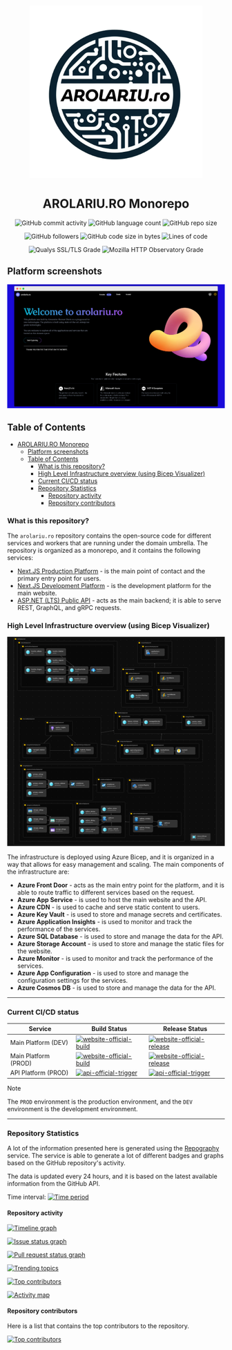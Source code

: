<div align="center">

<img width="400" src="readme/logo.png" alt="arolariu.ro logo">

# AROLARIU.RO Monorepo

![GitHub commit activity](https://img.shields.io/github/commit-activity/y/arolariu/arolariu.ro?style=for-the-badge)
![GitHub language count](https://img.shields.io/github/languages/count/arolariu/arolariu.ro?style=for-the-badge)
![GitHub repo size](https://img.shields.io/github/repo-size/arolariu/arolariu.ro?style=for-the-badge)

![GitHub followers](https://img.shields.io/github/followers/arolariu?style=for-the-badge)
![GitHub code size in bytes](https://img.shields.io/github/languages/code-size/arolariu/arolariu.ro?style=for-the-badge)
![Lines of code](https://aschey.tech/tokei/github/arolariu/arolariu.ro?style=for-the-badge&label=Lines%20of%20Code)

![Qualys SSL/TLS Grade](http://img.shields.io/badge/Qualys%20SSL%2FTLS%20Grade-A%2B-brightgreen.svg?style=for-the-badge)
![Mozilla HTTP Observatory Grade](https://img.shields.io/mozilla-observatory/grade/arolariu.ro?style=for-the-badge&label=MDN%20Security%20Score)

</div>

## Platform screenshots

![Screenshot of the main website](./readme/desktop-platform.png)

## Table of Contents

- [AROLARIU.RO Monorepo](#arolariuro-monorepo)
  - [Platform screenshots](#platform-screenshots)
  - [Table of Contents](#table-of-contents)
    - [What is this repository?](#what-is-this-repository)
    - [High Level Infrastructure overview (using Bicep Visualizer)](#high-level-infrastructure-overview-using-bicep-visualizer)
    - [Current CI/CD status](#current-cicd-status)
    - [Repository Statistics](#repository-statistics)
      - [Repository activity](#repository-activity)
      - [Repository contributors](#repository-contributors)

### What is this repository?

The `arolariu.ro` repository contains the open-source code for different services and workers that are running under the domain umbrella. The repository is organized as a monorepo, and it contains the following services:

- [Next.JS Production Platform](https://arolariu.ro) - is the main point of contact and the primary entry point for users.
- [Next.JS Development Platform](https://dev.arolariu.ro) - is the development platform for the main website.
- [ASP.NET (LTS) Public API](https://api.arolariu.ro) - acts as the main backend; it is able to serve REST, GraphQL, and gRPC requests.

### High Level Infrastructure overview (using Bicep Visualizer)

![High Level Infrastructure overview](./design/high-level-infra.png)

The infrastructure is deployed using Azure Bicep, and it is organized in a way that allows for easy management and scaling. The main components of the infrastructure are:

- **Azure Front Door** - acts as the main entry point for the platform, and it is able to route traffic to different services based on the request.
- **Azure App Service** - is used to host the main website and the API.
- **Azure CDN** - is used to cache and serve static content to users.
- **Azure Key Vault** - is used to store and manage secrets and certificates.
- **Azure Application Insights** - is used to monitor and track the performance of the services.
- **Azure SQL Database** - is used to store and manage the data for the API.
- **Azure Storage Account** - is used to store and manage the static files for the website.
- **Azure Monitor** - is used to monitor and track the performance of the services.
- **Azure App Configuration** - is used to store and manage the configuration settings for the services.
- **Azure Cosmos DB** - is used to store and manage the data for the API.

---

### Current CI/CD status

| Service              | Build Status                                                                                                                                                                                                                                          | Release Status                                                                                                                                                                                                                                                 |
| -------------------- | ----------------------------------------------------------------------------------------------------------------------------------------------------------------------------------------------------------------------------------------------------- | -------------------------------------------------------------------------------------------------------------------------------------------------------------------------------------------------------------------------------------------------------------- |
| Main Platform (DEV)  | [![website-official-build](https://github.com/arolariu/arolariu.ro/actions/workflows/website-official-build.yml/badge.svg?branch=preview&event=push)](https://github.com/arolariu/arolariu.ro/actions/workflows/website-official-build.yml)           | [![website-official-release](https://github.com/arolariu/arolariu.ro/actions/workflows/website-official-release.yml/badge.svg?branch=preview&event=workflow_dispatch)](https://github.com/arolariu/arolariu.ro/actions/workflows/website-official-release.yml) |
| Main Platform (PROD) | [![website-official-build](https://github.com/arolariu/arolariu.ro/actions/workflows/website-official-build.yml/badge.svg?branch=main&event=workflow_dispatch)](https://github.com/arolariu/arolariu.ro/actions/workflows/website-official-build.yml) | [![website-official-release](https://github.com/arolariu/arolariu.ro/actions/workflows/website-official-release.yml/badge.svg?branch=main&event=workflow_dispatch)](https://github.com/arolariu/arolariu.ro/actions/workflows/website-official-release.yml)    |
| API Platform (PROD)  | [![api-official-trigger](https://github.com/arolariu/arolariu.ro/actions/workflows/api-official-trigger.yml/badge.svg?branch=main&event=workflow_dispatch)](https://github.com/arolariu/arolariu.ro/actions/workflows/api-official-trigger.yml)       | [![api-official-trigger](https://github.com/arolariu/arolariu.ro/actions/workflows/api-official-trigger.yml/badge.svg?branch=main&event=workflow_dispatch)](https://github.com/arolariu/arolariu.ro/actions/workflows/api-official-trigger.yml)                |

> [!NOTE]
> The `PROD` environment is the production environment, and the `DEV` environment is the development environment.

---

### Repository Statistics

A lot of the information presented here is generated using the [Repography](https://repography.com) service.
The service is able to generate a lot of different badges and graphs based on the GitHub repository's activity.

The data is updated every 24 hours, and it is based on the latest available information from the GitHub API.

Time interval: [![Time period](https://images.repography.com/39125298/arolariu/arolariu.ro/recent-activity/1W5aIW8QnZQEotvdsf5oU2sHQhOpMgx1tUWkfXzX7bA/9AUN7WfNEj1mtVRPP4BM4177J7FzSpcQrJSkX4mIKbY_badge.svg)](https://repography.com)

#### Repository activity

[![Timeline graph](https://images.repography.com/39125298/arolariu/arolariu.ro/recent-activity/1W5aIW8QnZQEotvdsf5oU2sHQhOpMgx1tUWkfXzX7bA/9AUN7WfNEj1mtVRPP4BM4177J7FzSpcQrJSkX4mIKbY_timeline.svg)](https://github.com/arolariu/arolariu.ro/commits)

[![Issue status graph](https://images.repography.com/39125298/arolariu/arolariu.ro/recent-activity/1W5aIW8QnZQEotvdsf5oU2sHQhOpMgx1tUWkfXzX7bA/9AUN7WfNEj1mtVRPP4BM4177J7FzSpcQrJSkX4mIKbY_issues.svg)](https://github.com/arolariu/arolariu.ro/issues)

[![Pull request status graph](https://images.repography.com/39125298/arolariu/arolariu.ro/recent-activity/1W5aIW8QnZQEotvdsf5oU2sHQhOpMgx1tUWkfXzX7bA/9AUN7WfNEj1mtVRPP4BM4177J7FzSpcQrJSkX4mIKbY_prs.svg)](https://github.com/arolariu/arolariu.ro/pulls)

[![Trending topics](https://images.repography.com/39125298/arolariu/arolariu.ro/recent-activity/1W5aIW8QnZQEotvdsf5oU2sHQhOpMgx1tUWkfXzX7bA/9AUN7WfNEj1mtVRPP4BM4177J7FzSpcQrJSkX4mIKbY_words.svg)](https://github.com/arolariu/arolariu.ro/commits)

[![Top contributors](https://images.repography.com/39125298/arolariu/arolariu.ro/recent-activity/1W5aIW8QnZQEotvdsf5oU2sHQhOpMgx1tUWkfXzX7bA/9AUN7WfNEj1mtVRPP4BM4177J7FzSpcQrJSkX4mIKbY_users.svg)](https://github.com/arolariu/arolariu.ro/graphs/contributors)

[![Activity map](https://images.repography.com/39125298/arolariu/arolariu.ro/recent-activity/1W5aIW8QnZQEotvdsf5oU2sHQhOpMgx1tUWkfXzX7bA/9AUN7WfNEj1mtVRPP4BM4177J7FzSpcQrJSkX4mIKbY_map.svg)](https://github.com/arolariu/arolariu.ro/commits)

#### Repository contributors

Here is a list that contains the top contributors to the repository.

[![Top contributors](https://images.repography.com/39125298/arolariu/arolariu.ro/top-contributors/1W5aIW8QnZQEotvdsf5oU2sHQhOpMgx1tUWkfXzX7bA/9AUN7WfNEj1mtVRPP4BM4177J7FzSpcQrJSkX4mIKbY_table.svg)](https://github.com/arolariu/arolariu.ro/graphs/contributors)
